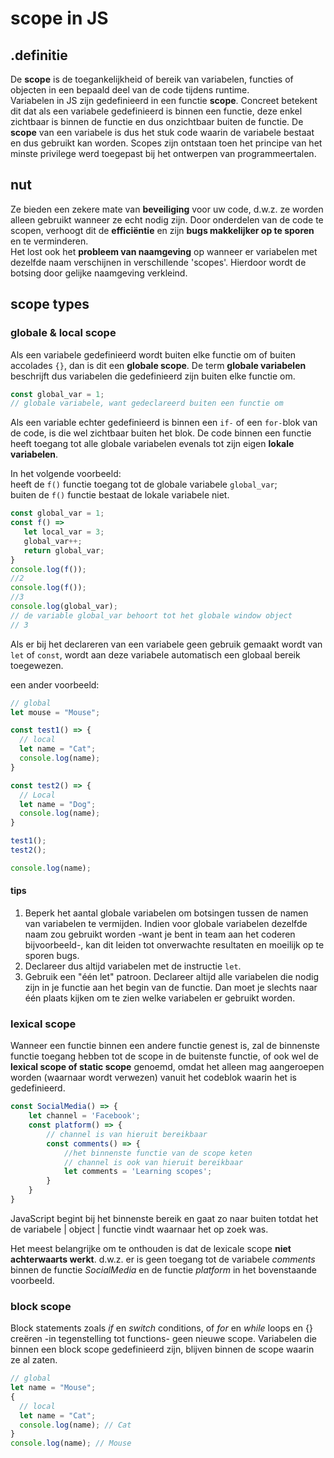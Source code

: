 # scope in JS

## .definitie

De **scope** is de toegankelijkheid of bereik van variabelen, functies of objecten in een bepaald deel van de code tijdens runtime.   
Variabelen in JS zijn gedefinieerd in een functie **scope**. Concreet betekent dit dat als een variabele gedefinieerd is binnen een functie, deze enkel zichtbaar is binnen de functie en dus onzichtbaar buiten de functie. De **scope** van een variabele is dus het stuk code waarin de variabele bestaat en dus gebruikt kan worden. Scopes zijn ontstaan ​​toen het principe van het minste privilege werd toegepast bij het ontwerpen van programmeertalen.

## nut

Ze bieden een zekere mate van **beveiliging** voor uw code, d.w.z. ze worden alleen gebruikt wanneer ze echt nodig zijn. Door onderdelen van de code te scopen, verhoogt dit de **efficiëntie** en zijn **bugs makkelijker op te sporen** en te verminderen.   
Het lost ook het **probleem van naamgeving** op wanneer er variabelen met dezelfde naam verschijnen in verschillende 'scopes'. Hierdoor wordt de botsing door gelijke naamgeving verkleind.

## scope types

### globale & local scope

Als een variabele gedefinieerd wordt buiten elke functie om of buiten accolades `{}`, dan is dit een **globale scope**. De term **globale variabelen** beschrijft dus variabelen die gedefinieerd zijn buiten elke functie om.

```javascript
const global_var = 1;
// globale variabele, want gedeclareerd buiten een functie om
```

Als een variable echter gedefinieerd is binnen een `if-` of een `for-`blok van de code, is die wel zichtbaar buiten het blok. De code binnen een functie heeft toegang tot alle globale variabelen evenals tot zijn eigen **lokale variabelen**.

In het volgende voorbeeld:  
heeft de `f()` functie toegang tot de globale variabele `global_var`;  
buiten de `f()` functie bestaat de lokale variabele niet.

```javascript
const global_var = 1;
const f() =>
   let local_var = 3;
   global_var++;
   return global_var;
}
console.log(f()); 
//2
console.log(f());
//3
console.log(global_var);
// de variable global_var behoort tot het globale window object
// 3
```

Als er bij het declareren van een variabele geen gebruik gemaakt wordt van `let` of `const`, wordt aan deze variabele automatisch een globaal bereik toegewezen.

een ander voorbeeld:

```javascript
// global
let mouse = "Mouse";

const test1() => {
  // local
  let name = "Cat";
  console.log(name);
}

const test2() => {
  // Local
  let name = "Dog";
  console.log(name);
}

test1();
test2();

console.log(name);
```

#### tips

1. Beperk het aantal globale variabelen om botsingen tussen de namen van variabelen te vermijden. Indien voor globale variabelen dezelfde naam zou gebruikt worden -want je bent in team aan het coderen bijvoorbeeld-, kan dit leiden tot onverwachte resultaten en moeilijk op te sporen bugs.
2. Declareer dus altijd variabelen met de instructie `let`.
3. Gebruik een "één let" patroon. Declareer altijd alle variabelen die nodig zijn in je functie aan het begin van de functie. Dan moet je slechts naar één plaats kijken om te zien welke variabelen er gebruikt worden.

### lexical scope

Wanneer een functie binnen een andere functie genest is, zal de binnenste functie toegang hebben tot de scope in de buitenste functie, of ook wel de **lexical scope of static scope** genoemd, omdat het alleen mag aangeroepen worden \(waarnaar wordt verwezen\) vanuit het codeblok waarin het is gedefinieerd.

```javascript
const SocialMedia() => {
    let channel = 'Facebook';
    const platform() => {
        // channel is van hieruit bereikbaar
        const comments() => {
            //het binnenste functie van de scope keten
            // channel is ook van hieruit bereikbaar
            let comments = 'Learning scopes';
        }
    }
}
```

JavaScript begint bij het binnenste bereik en gaat zo naar buiten totdat het de variabele \| object \| functie vindt waarnaar het op zoek was. 

Het meest belangrijke om te onthouden is dat de lexicale scope **niet achterwaarts werkt**. d.w.z. er is geen toegang tot de variabele _comments_ binnen de functie _SocialMedia_  en de functie _platform_ in het bovenstaande voorbeeld.

### block scope

Block statements zoals _if_ en _switch_ conditions, of _for_ en _while_ loops en {} creëren -in tegenstelling tot functions- geen nieuwe scope. Variabelen die binnen een block scope gedefinieerd zijn, blijven binnen de scope waarin ze al zaten.

```javascript
// global
let name = "Mouse";
{
  // local
  let name = "Cat";
  console.log(name); // Cat
}
console.log(name); // Mouse
```








